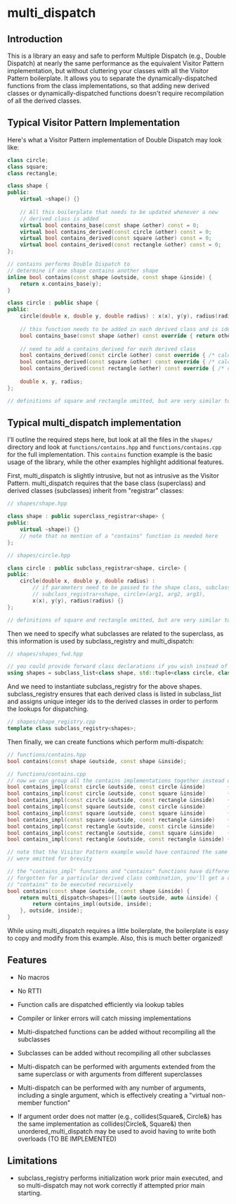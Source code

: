 # multi_dispatch

## Introduction

This is a library an easy and safe to perform Multiple Dispatch (e.g., Double Dispatch) at nearly the same performance as the equivalent Visitor Pattern implementation, 
but without cluttering your classes with all the Visitor Pattern boilerplate. It allows you to separate the dynamically-dispatched functions from the class implementations,
so that adding new derived classes or dynamically-dispatched functions doesn't require recompilation of all the derived classes.


## Typical Visitor Pattern Implementation

Here's what a Visitor Pattern implementation of Double Dispatch may look like:

```cpp
class circle;
class square;
class rectangle;

class shape {
public:
    virtual ~shape() {}
        
    // All this boilerplate that needs to be updated whenever a new
    // derived class is added
    virtual bool contains_base(const shape &other) const = 0;
    virtual bool contains_derived(const circle &other) const = 0;
    virtual bool contains_derived(const square &other) const = 0;
    virtual bool contains_derived(const rectangle &other) const = 0;
};

// contains performs Double Dispatch to
// determine if one shape contains another shape
inline bool contains(const shape &outside, const shape &inside) {
    return x.contains_base(y);
}

class circle : public shape {
public:
    circle(double x, double y, double radius) : x(x), y(y), radius(radius) {}
        
    // this function needs to be added in each derived class and is identical
    bool contains_base(const shape &other) const override { return other.contains_derived(*this); }
    
    // need to add a contains_derived for each derived class
    bool contains_derived(const circle &other) const override { /* calculation for determining if a circle contains a circle */ }
    bool contains_derived(const square &other) const override { /* calculation for determining if a circle contains a square */ }
    bool contains_derived(const rectangle &other) const override { /* calculation for determining if a circle contains a rectangle */ }
    
    double x, y, radius;
};

// definitions of square and rectangle omitted, but are very similar to circle
```


## Typical multi_dispatch implementation

I'll outline the required steps here, but look at all the files in the `shapes/` directory and look at `functions/contains.hpp` and `functions/contains.cpp` for the
full implementation. This `contains` function example is the basic usage of the library, while the other examples highlight additional features.

First, multi_dispatch is slightly intrusive, but not as intrusive as the Visitor Pattern. multi_dispatch requires that the base class (superclass) and 
derived classes (subclasses) inherit from "registrar" classes:

```cpp
// shapes/shape.hpp

class shape : public superclass_registrar<shape> {
public:
    virtual ~shape() {}
    // note that no mention of a "contains" function is needed here
};

// shapes/circle.hpp

class circle : public subclass_registrar<shape, circle> {
public:
    circle(double x, double y, double radius) : 
        // if parameters need to be passed to the shape class, subclass_registrar will pass those through, e.g.
        // subclass_registrar<shape, circle>(arg1, arg2, arg3),
        x(x), y(y), radius(radius) {}
};

// definitions of square and rectangle omitted, but are very similar to circle
```

Then we need to specify what subclasses are related to the superclass, as this information is used by subclass_registry and multi_dispatch:

```cpp
// shapes/shapes_fwd.hpp

// you could provide forward class declarations if you wish instead of specifying `class` within subclass_list
using shapes = subclass_list<class shape, std::tuple<class circle, class square, class rectangle>>; 
```

And we need to instantiate subclass_registry for the above shapes. subclass_registry ensures that each derived class is listed in subclass_list and assigns 
unique integer ids to the derived classes in order to perform the lookups for dispatching.

```cpp
// shapes/shape_registry.cpp
template class subclass_registry<shapes>;
```

Then finally, we can create functions which perform multi-dispatch:

```cpp
// functions/contains.hpp
bool contains(const shape &outside, const shape &inside);

// functions/contains.cpp
// now we can group all the contains implementations together instead of being spread out across various class definitions!
bool contains_impl(const circle &outside, const circle &inside)       { /* calculation for determining if a circle contains a circle */ }
bool contains_impl(const circle &outside, const square &inside)       { /* calculation for determining if a circle contains a square */ }
bool contains_impl(const circle &outside, const rectangle &inside)    { /* calculation for determining if a circle contains a rectangle */ }
bool contains_impl(const square &outside, const circle &inside)       { /* calculation for determining if a square contains a circle */ }
bool contains_impl(const square &outside, const square &inside)       { /* calculation for determining if a square contains a square */ }
bool contains_impl(const square &outside, const rectangle &inside)    { /* calculation for determining if a square contains a rectangle */ }
bool contains_impl(const rectangle &outside, const circle &inside)    { /* calculation for determining if a rectangle contains a circle */ }
bool contains_impl(const rectangle &outside, const square &inside)    { /* calculation for determining if a rectangle contains a square */ }
bool contains_impl(const rectangle &outside, const rectangle &inside) { /* calculation for determining if a rectangle contains a rectangle */ }

// note that the Visitor Pattern example would have contained the same number (9) of contains_derived functions, but they 
// were omitted for brevity

// the "contains_impl" functions and "contains" functions have different names so that if a "contains_impl" function was 
// forgotten for a particular derived class combination, you'll get a compiler error instead of overload resolution causing 
// "contains" to be executed recursively
bool contains(const shape &outside, const shape &inside) {   
    return multi_dispatch<shapes>([](auto &outside, auto &inside) {
        return contains_impl(outside, inside);              
    }, outside, inside);
}
```

While using multi_dispatch requires a little boilerplate, the boilerplate is easy to copy and modify from this example. Also, this is much better organized!


## Features

* No macros

* No RTTI

* Function calls are dispatched efficiently via lookup tables

* Compiler or linker errors will catch missing implementations

* Multi-dispatched functions can be added without recompiling all the subclasses

* Subclasses can be added without recompiling all other subclasses

* Multi-dispatch can be performed with arguments extended from the same superclass or
    with arguments from different superclasses

* Multi-dispatch can be performed with any number of arguments, including a single argument,
    which is effectively creating a "virtual non-member function"

* If argument order does not matter (e.g., collides(Square&, Circle&) has the same implementation
    as collides(Circle&, Square&) then unordered_multi_dispatch may be used to avoid having to
    write both overloads (TO BE IMPLEMENTED)


## Limitations

* subclass_registry performs initialization work prior main executed, and so multi-dispatch may not work correctly if attempted prior main starting.
